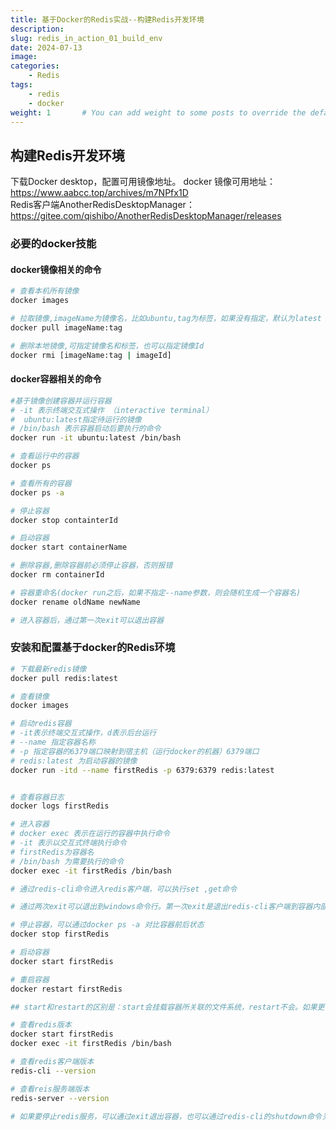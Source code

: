 ```yaml
---
title: 基于Docker的Redis实战--构建Redis开发环境
description:
slug: redis_in_action_01_build_env
date: 2024-07-13
image: 
categories:
    - Redis
tags:
    - redis
    - docker
weight: 1       # You can add weight to some posts to override the default sorting (date descending)
---
```


## 构建Redis开发环境
下载Docker desktop，配置可用镜像地址。
docker 镜像可用地址： https://www.aabcc.top/archives/m7NPfx1D   
Redis客户端AnotherRedisDesktopManager： https://gitee.com/qishibo/AnotherRedisDesktopManager/releases

### 必要的docker技能
#### docker镜像相关的命令
``` sh
# 查看本机所有镜像
docker images 

# 拉取镜像,imageName为镜像名，比如ubuntu,tag为标签，如果没有指定，默认为latest
docker pull imageName:tag

# 删除本地镜像,可指定镜像名和标签，也可以指定镜像Id
docker rmi [imageName:tag | imageId]

```
#### docker容器相关的命令

``` sh
#基于镜像创建容器并运行容器
# -it 表示终端交互式操作 （interactive terminal）
#  ubuntu:latest指定待运行的镜像
# /bin/bash 表示容器启动后要执行的命令
docker run -it ubuntu:latest /bin/bash

# 查看运行中的容器
docker ps

# 查看所有的容器
docker ps -a

# 停止容器
docker stop containterId

# 启动容器
docker start containerName

# 删除容器,删除容器前必须停止容器，否则报错
docker rm containerId

# 容器重命名(docker run之后，如果不指定--name参数，则会随机生成一个容器名)
docker rename oldName newName

# 进入容器后，通过第一次exit可以退出容器
```

### 安装和配置基于docker的Redis环境

``` sh
# 下载最新redis镜像
docker pull redis:latest

# 查看镜像
docker images

# 启动redis容器
# -it表示终端交互式操作，d表示后台运行
# --name 指定容器名称
# -p 指定容器的6379端口映射到宿主机（运行docker的机器）6379端口
# redis:latest 为启动容器的镜像
docker run -itd --name firstRedis -p 6379:6379 redis:latest


# 查看容器日志 
docker logs firstRedis

# 进入容器
# docker exec 表示在运行的容器中执行命令
# -it 表示以交互式终端执行命令
# firstRedis为容器名
# /bin/bash 为需要执行的命令
docker exec -it firstRedis /bin/bash

# 通过redis-cli命令进入redis客户端，可以执行set ,get命令

# 通过两次exit可以退出到windows命令行。第一次exit是退出redis-cli客户端到容器内部，第二次exit是退出容器。

# 停止容器，可以通过docker ps -a 对比容器前后状态
docker stop firstRedis

# 启动容器
docker start firstRedis

# 重启容器
docker restart firstRedis

## start和restart的区别是：start会挂载容器所关联的文件系统，restart不会。如果更改了redis启动时需要加载的配置项参数，那么重启时需要先stop，再start。

# 查看redis版本
docker start firstRedis
docker exec -it firstRedis /bin/bash

# 查看redis客户端版本
redis-cli --version

# 查看reis服务端版本
redis-server --version

# 如果要停止redis服务，可以通过exit退出容器，也可以通过redis-cli的shutdown命令关闭服务。
```
